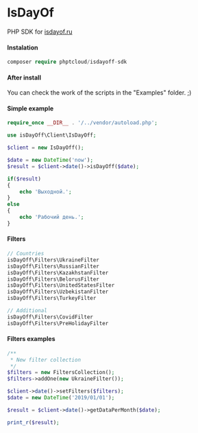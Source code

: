 # IsDayOf
PHP SDK for [isdayof.ru](https://isdayoff.ru)

#### Instalation
```php
composer require phptcloud/isdayoff-sdk
```


#### After install
You can check the work of the scripts in the "Examples" folder. ;)

#### Simple example

```php
require_once __DIR__ . '/../vendor/autoload.php';

use isDayOff\Client\IsDayOff;

$client = new IsDayOff();

$date = new DateTime('now');
$result = $client->date()->isDayOff($date);

if($result)
{
    echo 'Выходной.';
}
else
{
    echo 'Рабочий день.';
}
```

#### Filters


```php
// Countries
isDayOff\Filters\UkraineFilter
isDayOff\Filters\RussianFilter
isDayOff\Filters\KazakhstanFilter
isDayOff\Filters\BelorusFilter
isDayOff\Filters\UnitedStatesFilter
isDayOff\Filters\UzbekistanFilter
isDayOff\Filters\TurkeyFilter

// Additional
isDayOff\Filters\CovidFilter
isDayOff\Filters\PreHolidayFilter
```

#### Filters examples

```php
/**
 * New filter collection
 */
$filters = new FiltersCollection();
$filters->addOne(new UkraineFilter());

$client->date()->setFilters($filters);
$date = new DateTime('2019/01/01');

$result = $client->date()->getDataPerMonth($date);

print_r($result);
```